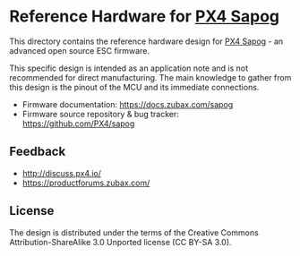 # Reference Hardware for [PX4 Sapog](https://docs.zubax.com/sapog)

This directory contains the reference hardware design for
[PX4 Sapog](https://docs.zubax.com/sapog) - an advanced open source ESC firmware.

This specific design is intended as an application note and is not recommended for direct manufacturing.
The main knowledge to gather from this design is the pinout of the MCU and its immediate connections.

* Firmware documentation: <https://docs.zubax.com/sapog>
* Firmware source repository & bug tracker: <https://github.com/PX4/sapog>

## Feedback

* <http://discuss.px4.io/>
* <https://productforums.zubax.com/>

## License

The design is distributed under the terms of the
Creative Commons Attribution-ShareAlike 3.0 Unported license (CC BY-SA 3.0).
